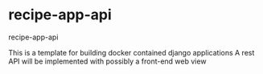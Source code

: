# recipe-app-api
recipe-app-api

This is a template for building docker contained django applications
A rest API will be implemented with possibly a front-end web view
